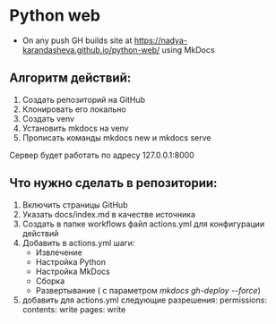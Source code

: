 # Python web

* On any push GH builds site at https://nadya-karandasheva.github.io/python-web/ using MkDocs

## Алгоритм действий:
1. Создать репозиторий на GitHub
2. Клонировать его локально
3. Создать venv
4. Установить mkdocs на venv
5. Прописать команды mkdocs new и mkdocs serve

Сервер будет работать по адресу 127.0.0.1:8000

## Что нужно сделать в репозитории:
1. Включить страницы GitHub
2. Указать docs/index.md в качестве источника
3. Создать в папке workflows файл actions.yml для конфигурации действий
4. Добавить в actions.yml шаги:
    - Извлечение
    - Настройка Python
    - Настройка MkDocs
    - Сборка
    - Развертывание ( с параметром *mkdocs gh-deploy --force*)
5. добавить  для actions.yml следующие разрешения: permissions: contents: write pages: write
